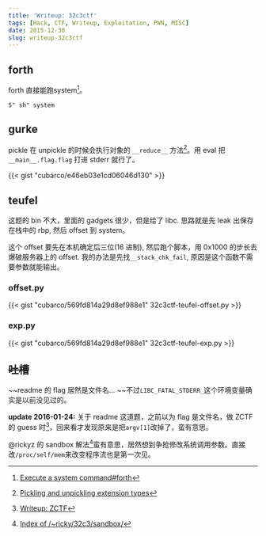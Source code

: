 ```yaml
---
title: 'Writeup: 32c3ctf'
tags: [Hack, CTF, Writeup, Exploitation, PWN, MISC]
date: 2015-12-30
slug: writeup-32c3ctf
---
```


## forth

forth 直接能跑system[^1]。

```plain
S" sh" system
```

## gurke

pickle 在 unpickle 的时候会执行对象的 `__reduce__` 方法[^2]。用 eval 把 `__main__.flag.flag` 打进 stderr 就行了。

{{< gist "cubarco/e46eb03e1cd06046d130" >}}

## teufel

这题的 bin 不大，里面的 gadgets 很少，但是给了 libc. 思路就是先 leak 出保存在栈中的 rbp, 然后 offset 到 system。

这个 offset 要先在本机确定后三位(16 进制), 然后跑个脚本，用 0x1000 的步长去爆破服务器上的 offset. 我的办法是先找`__stack_chk_fail`, 原因是这个函数不需要参数就能输出。

### offset.py

{{< gist "cubarco/569fd814a29d8ef988e1" 32c3ctf-teufel-offset.py >}}

### exp.py

{{< gist "cubarco/569fd814a29d8ef988e1" 32c3ctf-teufel-exp.py >}}

## ~~吐槽~~

~~readme 的 flag 居然是文件名... ~~不过`LIBC_FATAL_STDERR_`这个环境变量确实是以前没见过的。

**update 2016-01-24:** 关于 readme 这道题，之前以为 flag 是文件名，做 ZCTF 的 guess 时[^3]，回来看才发现原来是把`argv[1]`改掉了，蛮有意思。

@rickyz 的 sandbox 解法[^4]蛮有意思，居然想到争抢修改系统调用参数。直接改`/proc/self/mem`来改变程序流也是第一次见。

[^1]: [Execute a system command#forth](http://rosettacode.org/wiki/Execute_a_system_command#Forth)
[^2]: [Pickling and unpickling extension types](https://docs.python.org/2/library/pickle.html#object.__reduce__)
[^3]: [Writeup: ZCTF](https://cubar.co/2016/01/writeup-zctf/)
[^4]: [Index of /~ricky/32c3/sandbox/](https://rzhou.org/~ricky/32c3/sandbox/)
